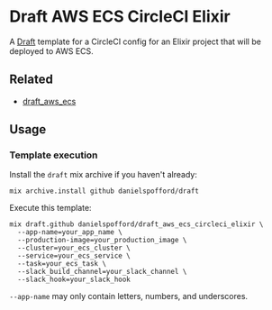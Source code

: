 # Draft AWS ECS CircleCI Elixir

A [Draft](https://github.com/danielspofford/draft) template for a CircleCI
config for an Elixir project that will be deployed to AWS ECS.

## Related

- [draft_aws_ecs](https://github.com/danielspofford/draft_aws_ecs)

## Usage

### Template execution

Install the `draft` mix archive if you haven't already:

```
mix archive.install github danielspofford/draft
```

Execute this template:

```
mix draft.github danielspofford/draft_aws_ecs_circleci_elixir \
  --app-name=your_app_name \
  --production-image=your_production_image \
  --cluster=your_ecs_cluster \
  --service=your_ecs_service \
  --task=your_ecs_task \
  --slack_build_channel=your_slack_channel \
  --slack_hook=your_slack_hook
```

`--app-name` may only contain letters, numbers, and underscores.
